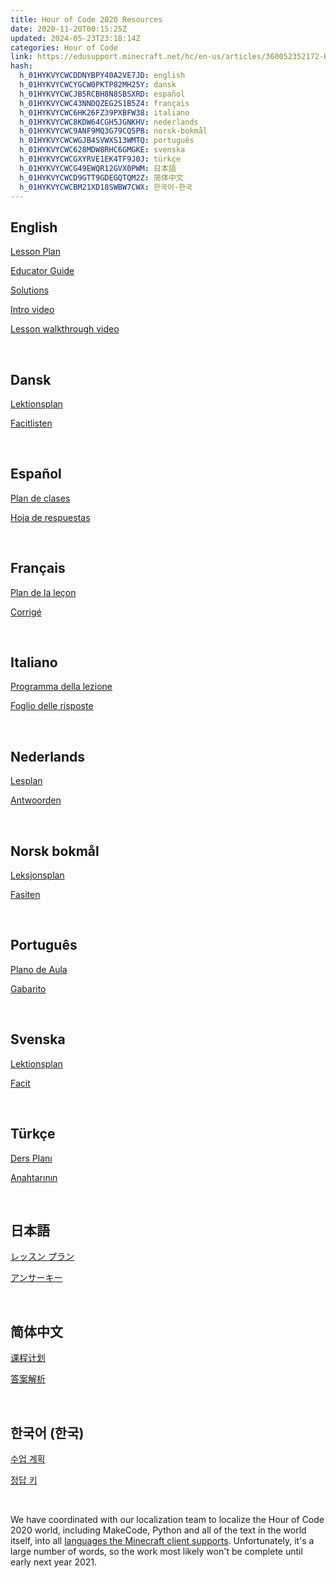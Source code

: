 ```yaml
---
title: Hour of Code 2020 Resources
date: 2020-11-20T00:15:25Z
updated: 2024-05-23T23:18:14Z
categories: Hour of Code
link: https://edusupport.minecraft.net/hc/en-us/articles/360052352172-Hour-of-Code-2020-Resources
hash:
  h_01HYKVYCWCDDNYBPY40A2VE7JD: english
  h_01HYKVYCWCYGCW0PKTP82MH25Y: dansk
  h_01HYKVYCWCJB5RCBH8N8SBSXRD: español
  h_01HYKVYCWC43NNDQZEG2S1B5Z4: français
  h_01HYKVYCWC6HK26FZ39PXBFW38: italiano
  h_01HYKVYCWC8KDW64CGH5JGNKHV: nederlands
  h_01HYKVYCWC9ANF9MQ3G79CQ5PB: norsk-bokmål
  h_01HYKVYCWCWGJB4SVWXS13WMTQ: português
  h_01HYKVYCWC628MDW8RHC6GMGKE: svenska
  h_01HYKVYCWCGXYRVE1EK4TF9J0J: türkçe
  h_01HYKVYCWCG49EWQR12GVX0PWM: 日本語
  h_01HYKVYCWCD9GTT9GDEGQTQM2Z: 简体中文
  h_01HYKVYCWCBM21XD18SWBW7CWX: 한국어-한국
---
```


## English

[Lesson Plan](https://aka.ms/HOCLesson2020)

[Educator Guide](https://aka.ms/HOCEducatorGuide2020)

[Solutions](https://aka.ms/HoCAnswers2020)

[Intro video](https://aka.ms/HOCTrailer2020)

[Lesson walkthrough video](https://aka.ms/HoCWalkThru2020)

 

## Dansk

[Lektionsplan](https://aka.ms/HOCEducatorGuide2020_dk)

[Facitlisten](https://aka.ms/HOCSolutions2020_dk)

 

## Español

[Plan de clases](https://aka.ms/HOCEducatorGuide2020_mx)

[Hoja de respuestas](https://aka.ms/HOCSolutions2020_mx)

 

## Français

[Plan de la leçon](https://aka.ms/HOCEducatorGuide2020_ca)

[Corrigé](https://aka.ms/HOCSolutions2020_ca)

 

## Italiano

[Programma della lezione](https://aka.ms/HOCEducatorGuide2020_it)

[Foglio delle risposte](https://aka.ms/HOCSolutions2020_it)

 

## Nederlands 

[Lesplan](https://aka.ms/HOCEducatorGuide2020_nl)

[Antwoorden](https://aka.ms/HOCSolutions2020_nl)

 

## Norsk bokmål

[Leksjonsplan](https://aka.ms/HOCEducatorGuide2020_no)

[Fasiten](https://aka.ms/HOCSolutions2020_no)

 

## Português

[Plano de Aula](https://aka.ms/HOCEducatorGuide2020_br)

[Gabarito](https://aka.ms/HOCSolutions2020_br)

 

## Svenska

[Lektionsplan](https://aka.ms/HOCEducatorGuide2020_se)

[Facit](https://aka.ms/HOCSolutions2020_se)

 

## Türkçe

[Ders Planı](https://aka.ms/HOCEducatorGuide2020_tr)

[Anahtarının](https://aka.ms/HOCSolutions2020_tr)

 

## 日本語

[レッスン プラン](https://aka.ms/HOCEducatorGuide2020_jp)

[アンサーキー](https://aka.ms/HOCSolutions2020_jp)

 

## 简体中文

[课程计划](https://aka.ms/HOCEducatorGuide2020_cn)

[答案解析](https://aka.ms/HOCSolutions2020_cn)

 

## 한국어 (한국)

[수업 계획](https://aka.ms/HOCEducatorGuide2020_kr)

[정답 키](https://aka.ms/HOCSolutions2020_kr)

 

We have coordinated with our localization team to localize the Hour of Code 2020 world, including MakeCode, Python and all of the text in the world itself, into all [languages the Minecraft client supports](../Get-Started/Language-Availability.md "https://educommunity.minecraft.net/hc/en-us/articles/360047556731"). Unfortunately, it's a large number of words, so the work most likely won't be complete until early next year 2021.
